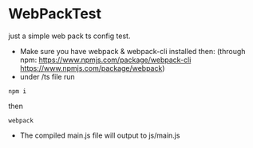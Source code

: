 # WebPackTest
just a simple web pack ts config test.

* Make sure you have webpack & webpack-cli installed then:
(through npm: https://www.npmjs.com/package/webpack-cli https://www.npmjs.com/package/webpack)
* under /ts file run
```
npm i
```
then
```
webpack
```

* The compiled main.js file will output to js/main.js
